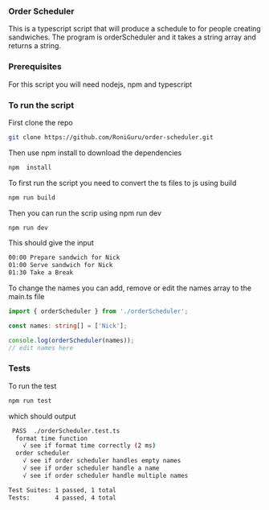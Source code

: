 ### Order Scheduler

This is a typescript script that will produce a schedule to for
people creating sandwiches. The program is orderScheduler and it takes a string array and returns a string.

### Prerequisites

For this script you will need nodejs, npm and typescript

### To run the script

First clone the repo

```sh
git clone https://github.com/RoniGuru/order-scheduler.git
```

Then use npm install to download the dependencies

```sh
npm  install
```

To first run the script you need to convert the ts files to js using build

```sh
npm run build
```

Then you can run the scrip using npm run dev

```sh
npm run dev
```

This should give the input

```sh
00:00 Prepare sandwich for Nick
01:00 Serve sandwich for Nick
01:30 Take a Break
```

To change the names you can add, remove or edit the names array to
the main.ts file

```typescript
import { orderScheduler } from './orderScheduler';

const names: string[] = ['Nick'];

console.log(orderScheduler(names));
// edit names here
```

### Tests

To run the test

```sh
npm run test
```

which should output

```sh
 PASS  ./orderScheduler.test.ts
  format time function
    √ see if format time correctly (2 ms)
  order scheduler
    √ see if order scheduler handles empty names
    √ see if order scheduler handle a name
    √ see if order scheduler handle multiple names

Test Suites: 1 passed, 1 total
Tests:       4 passed, 4 total
```
